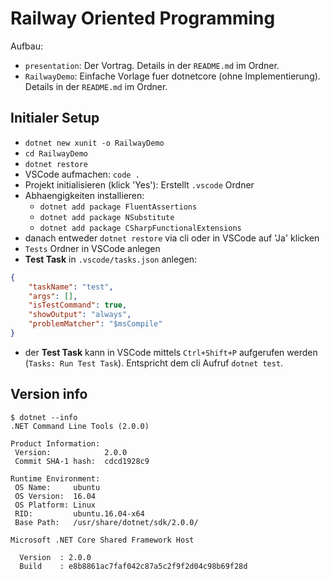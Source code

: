 # Railway Oriented Programming

Aufbau:

- `presentation`: Der Vortrag. Details in der `README.md` im Ordner.
- `RailwayDemo`: Einfache Vorlage fuer dotnetcore (ohne Implementierung). Details in der `README.md` im Ordner.

## Initialer Setup

- `dotnet new xunit -o RailwayDemo`
- `cd RailwayDemo`
- `dotnet restore`
- VSCode aufmachen: `code .`
- Projekt initialisieren (klick 'Yes'): Erstellt `.vscode` Ordner
- Abhaengigkeiten installieren:
    - `dotnet add package FluentAssertions`
    - `dotnet add package NSubstitute`
    - `dotnet add package CSharpFunctionalExtensions`
- danach entweder `dotnet restore` via cli oder in VSCode auf 'Ja' klicken
- `Tests` Ordner in VSCode anlegen
- **Test Task** in `.vscode/tasks.json` anlegen:
``` json
{
    "taskName": "test",
    "args": [],
    "isTestCommand": true,
    "showOutput": "always",
    "problemMatcher": "$msCompile"
}
```
- der **Test Task** kann in VSCode mittels `Ctrl+Shift+P` aufgerufen werden (`Tasks: Run Test Task`). Entspricht dem cli Aufruf `dotnet test`.


## Version info

```
$ dotnet --info
.NET Command Line Tools (2.0.0)

Product Information:
 Version:            2.0.0
 Commit SHA-1 hash:  cdcd1928c9

Runtime Environment:
 OS Name:     ubuntu
 OS Version:  16.04
 OS Platform: Linux
 RID:         ubuntu.16.04-x64
 Base Path:   /usr/share/dotnet/sdk/2.0.0/

Microsoft .NET Core Shared Framework Host

  Version  : 2.0.0
  Build    : e8b8861ac7faf042c87a5c2f9f2d04c98b69f28d
```
